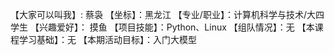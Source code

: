 【大家可以叫我】: 蔡袅
【坐标】：黑龙江
【专业/职业】：计算机科学与技术/大四学生
【兴趣爱好】： 摸鱼
【项目技能】：Python、Linux
【组队情况】：无
【本课程学习基础】：无
【本期活动目标】：入门大模型